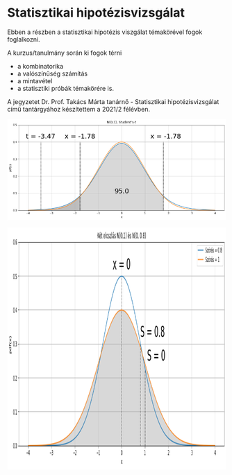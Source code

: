 # Statisztikai hipotézisvizsgálat

Ebben a részben a statisztikai hipotézis viszgálat témakörével fogok foglalkozni.

A kurzus/tanulmány során ki fogok térni
- a kombinatorika
- a valószínűség számítás
- a mintavétel
- a statisztiki próbák
témakörére is.

A jegyzetet Dr. Prof. Takács Márta tanárnő - Statisztikai hipotézisvizsgálat című tantárgyához készítettem a 2021/2 félévben.


<img src="https://github.com/JoDeMiro/Statistics/blob/main/images/student-eloszlas-1.png?raw=true"></img>

<img src="https://github.com/JoDeMiro/Statistics/blob/main/images/student-eloszlas-2.png?raw=true" width="683" height="558"></img>
